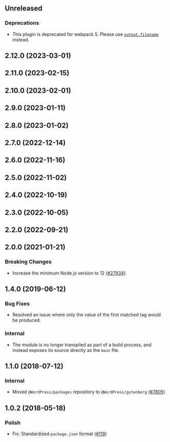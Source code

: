 <!-- Learn how to maintain this file at https://github.com/WordPress/gutenberg/tree/HEAD/packages#maintaining-changelogs. -->

## Unreleased

### Deprecations

-   This plugin is deprecated for webpack 5. Please use [`output.filename`](https://webpack.js.org/configuration/output/#outputfilename) instead.

## 2.12.0 (2023-03-01)

## 2.11.0 (2023-02-15)

## 2.10.0 (2023-02-01)

## 2.9.0 (2023-01-11)

## 2.8.0 (2023-01-02)

## 2.7.0 (2022-12-14)

## 2.6.0 (2022-11-16)

## 2.5.0 (2022-11-02)

## 2.4.0 (2022-10-19)

## 2.3.0 (2022-10-05)

## 2.2.0 (2022-09-21)

## 2.0.0 (2021-01-21)

### Breaking Changes

-   Increase the minimum Node.js version to 12 ([#27934](https://github.com/WordPress/gutenberg/pull/27934)).

## 1.4.0 (2019-06-12)

### Bug Fixes

-   Resolved an issue where only the value of the first matched tag would be produced.

### Internal

-   The module is no longer transpiled as part of a build process, and instead exposes its source directly as the `main` file.

## 1.1.0 (2018-07-12)

### Internal

-   Moved `@WordPress/packages` repository to `@WordPress/gutenberg` ([#7805](https://github.com/WordPress/gutenberg/pull/7805))

## 1.0.2 (2018-05-18)

### Polish

-   Fix: Standardized `package.json` format ([#119](https://github.com/WordPress/packages/pull/119))
